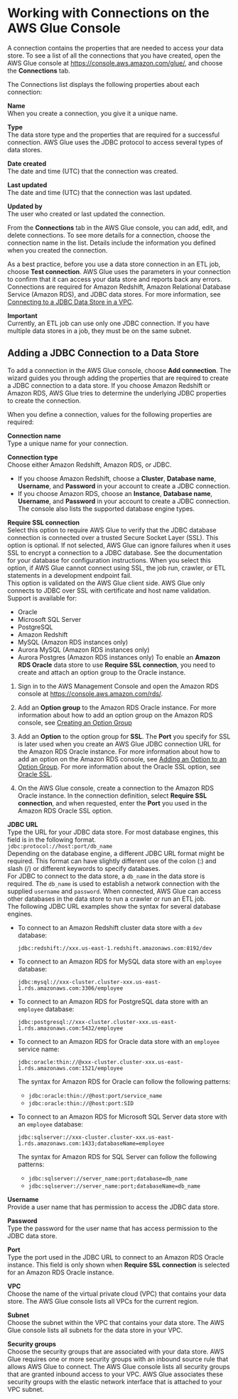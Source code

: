 # Working with Connections on the AWS Glue Console<a name="console-connections"></a>

A connection contains the properties that are needed to access your data store\. To see a list of all the connections that you have created, open the AWS Glue console at [https://console\.aws\.amazon\.com/glue/](https://console.aws.amazon.com/glue/), and choose the **Connections** tab\.

The Connections list displays the following properties about each connection:

**Name**  
When you create a connection, you give it a unique name\.

**Type**  
The data store type and the properties that are required for a successful connection\. AWS Glue uses the JDBC protocol to access several types of data stores\.

**Date created**  
The date and time \(UTC\) that the connection was created\.

**Last updated**  
The date and time \(UTC\) that the connection was last updated\.

**Updated by**  
The user who created or last updated the connection\.

From the **Connections** tab in the AWS Glue console, you can add, edit, and delete connections\. To see more details for a connection, choose the connection name in the list\. Details include the information you defined when you created the connection\.

As a best practice, before you use a data store connection in an ETL job, choose **Test connection**\. AWS Glue uses the parameters in your connection to confirm that it can access your data store and reports back any errors\. Connections are required for Amazon Redshift, Amazon Relational Database Service \(Amazon RDS\), and JDBC data stores\. For more information, see [Connecting to a JDBC Data Store in a VPC](populate-add-connection.md#connection-JDBC-VPC)\. 

**Important**  
Currently, an ETL job can use only one JDBC connection\. If you have multiple data stores in a job, they must be on the same subnet\.

## Adding a JDBC Connection to a Data Store<a name="console-connections-wizard"></a>

To add a connection in the AWS Glue console, choose **Add connection**\. The wizard guides you through adding the properties that are required to create a JDBC connection to a data store\. If you choose Amazon Redshift or Amazon RDS, AWS Glue tries to determine the underlying JDBC properties to create the connection\. 

When you define a connection, values for the following properties are required:

**Connection name**  
Type a unique name for your connection\.

**Connection type**  
Choose either Amazon Redshift, Amazon RDS, or JDBC\.   
+ If you choose Amazon Redshift, choose a **Cluster**, **Database name**, **Username**, and **Password** in your account to create a JDBC connection\.
+ If you choose Amazon RDS, choose an **Instance**, **Database name**, **Username**, and **Password** in your account to create a JDBC connection\. The console also lists the supported database engine types\.

**Require SSL connection**  
Select this option to require AWS Glue to verify that the JDBC database connection is connected over a trusted Secure Socket Layer \(SSL\)\. This option is optional\. If not selected, AWS Glue can ignore failures when it uses SSL to encrypt a connection to a JDBC database\. See the documentation for your database for configuration instructions\. When you select this option, if AWS Glue cannot connect using SSL, the job run, crawler, or ETL statements in a development endpoint fail\.  
This option is validated on the AWS Glue client side\. AWS Glue only connects to JDBC over SSL with certificate and host name validation\. Support is available for:   
+ Oracle
+ Microsoft SQL Server
+ PostgreSQL
+ Amazon Redshift
+ MySQL \(Amazon RDS instances only\)
+ Aurora MySQL \(Amazon RDS instances only\)
+ Aurora Postgres \(Amazon RDS instances only\)
To enable an **Amazon RDS Oracle** data store to use **Require SSL connection**, you need to create and attach an option group to the Oracle instance\.  

1. Sign in to the AWS Management Console and open the Amazon RDS console at [https://console\.aws\.amazon\.com/rds/](https://console.aws.amazon.com/rds/)\.

1. Add an **Option group** to the Amazon RDS Oracle instance\. For more information about how to add an option group on the Amazon RDS console, see [Creating an Option Group](https://docs.aws.amazon.com/AmazonRDS/latest/UserGuide/USER_WorkingWithOptionGroups.html#USER_WorkingWithOptionGroups.Create)

1. Add an **Option** to the option group for **SSL**\. The **Port** you specify for SSL is later used when you create an AWS Glue JDBC connection URL for the Amazon RDS Oracle instance\. For more information about how to add an option on the Amazon RDS console, see [Adding an Option to an Option Group](https://docs.aws.amazon.com/AmazonRDS/latest/UserGuide/USER_WorkingWithOptionGroups.html#USER_WorkingWithOptionGroups.AddOption)\. For more information about the Oracle SSL option, see [Oracle SSL](https://docs.aws.amazon.com/AmazonRDS/latest/UserGuide/Appendix.Oracle.Options.SSL.html)\. 

1. On the AWS Glue console, create a connection to the Amazon RDS Oracle instance\. In the connection definition, select **Require SSL connection**, and when requested, enter the **Port** you used in the Amazon RDS Oracle SSL option\. 

**JDBC URL**  
Type the URL for your JDBC data store\. For most database engines, this field is in the following format\.  
 ` jdbc:protocol://host:port/db_name `   
Depending on the database engine, a different JDBC URL format might be required\. This format can have slightly different use of the colon \(:\) and slash \(/\) or different keywords to specify databases\.   
For JDBC to connect to the data store, a `db_name` in the data store is required\. The `db_name` is used to establish a network connection with the supplied `username` and `password`\. When connected, AWS Glue can access other databases in the data store to run a crawler or run an ETL job\.  
The following JDBC URL examples show the syntax for several database engines\.  
+ To connect to an Amazon Redshift cluster data store with a `dev` database:

   `jdbc:redshift://xxx.us-east-1.redshift.amazonaws.com:8192/dev` 
+ To connect to an Amazon RDS for MySQL data store with an `employee` database:

   `jdbc:mysql://xxx-cluster.cluster-xxx.us-east-1.rds.amazonaws.com:3306/employee` 
+ To connect to an Amazon RDS for PostgreSQL data store with an `employee` database:

   `jdbc:postgresql://xxx-cluster.cluster-xxx.us-east-1.rds.amazonaws.com:5432/employee` 
+ To connect to an Amazon RDS for Oracle data store with an `employee` service name:

   `jdbc:oracle:thin://@xxx-cluster.cluster-xxx.us-east-1.rds.amazonaws.com:1521/employee` 

  The syntax for Amazon RDS for Oracle can follow the following patterns:
  + `jdbc:oracle:thin://@host:port/service_name`
  + `jdbc:oracle:thin://@host:port:SID`
+ To connect to an Amazon RDS for Microsoft SQL Server data store with an `employee` database:

   `jdbc:sqlserver://xxx-cluster.cluster-xxx.us-east-1.rds.amazonaws.com:1433;databaseName=employee` 

  The syntax for Amazon RDS for SQL Server can follow the following patterns:
  + `jdbc:sqlserver://server_name:port;database=db_name`
  + `jdbc:sqlserver://server_name:port;databaseName=db_name`

**Username**  
Provide a user name that has permission to access the JDBC data store\.

**Password**  
Type the password for the user name that has access permission to the JDBC data store\.

**Port**  
Type the port used in the JDBC URL to connect to an Amazon RDS Oracle instance\. This field is only shown when **Require SSL connection** is selected for an Amazon RDS Oracle instance\.

**VPC**  
Choose the name of the virtual private cloud \(VPC\) that contains your data store\. The AWS Glue console lists all VPCs for the current region\.

**Subnet**  
Choose the subnet within the VPC that contains your data store\. The AWS Glue console lists all subnets for the data store in your VPC\. 

**Security groups**  
Choose the security groups that are associated with your data store\. AWS Glue requires one or more security groups with an inbound source rule that allows AWS Glue to connect\. The AWS Glue console lists all security groups that are granted inbound access to your VPC\. AWS Glue associates these security groups with the elastic network interface that is attached to your VPC subnet\.